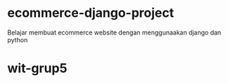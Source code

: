 # ecommerce-django-project
Belajar membuat ecommerce website dengan menggunaakan django dan python
# wit-grup5
